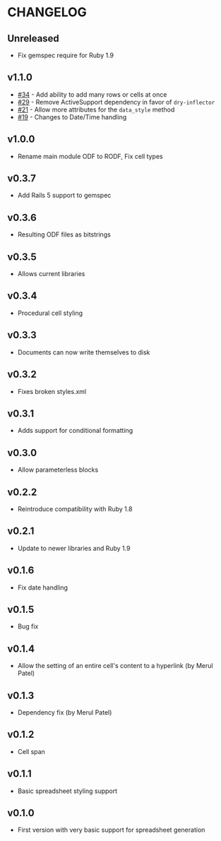 # CHANGELOG

## Unreleased
- Fix gemspec require for Ruby 1.9

## v1.1.0
- [#34](https://github.com/westonganger/rodf/pull/34) - Add ability to add many rows or cells at once
- [#29](https://github.com/westonganger/rodf/pull/29) - Remove ActiveSupport dependency in favor of `dry-inflector`
- [#21](https://github.com/thiagoarrais/rodf/pull/21) - Allow more attributes for the `data_style` method
- [#19](https://github.com/westonganger/rodf/issues/19) - Changes to Date/Time handling

## v1.0.0
- Rename main module ODF to RODF, Fix cell types

## v0.3.7
- Add Rails 5 support to gemspec

## v0.3.6
- Resulting ODF files as bitstrings

## v0.3.5
- Allows current libraries

## v0.3.4
- Procedural cell styling

## v0.3.3
- Documents can now write themselves to disk

## v0.3.2
- Fixes broken styles.xml

## v0.3.1
- Adds support for conditional formatting

## v0.3.0
- Allow parameterless blocks

## v0.2.2
- Reintroduce compatibility with Ruby 1.8

## v0.2.1
- Update to newer libraries and Ruby 1.9

## v0.1.6
- Fix date handling

## v0.1.5
- Bug fix

## v0.1.4
- Allow the setting of an entire cell's content to a hyperlink (by Merul Patel)

## v0.1.3
- Dependency fix (by Merul Patel)

## v0.1.2 
- Cell span

## v0.1.1
- Basic spreadsheet styling support

## v0.1.0
- First version with very basic support for spreadsheet generation
